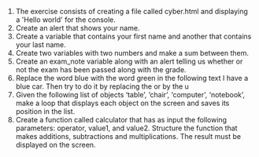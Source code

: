 1. The exercise consists of creating a file called cyber.html and displaying a 'Hello world' for the console.
2. Create an alert that shows your name.
3. Create a variable that contains your first name and another that contains your last name.
4. Create two variables with two numbers and make a sum between them.
5. Create an exam_note variable along with an alert telling us whether or not the exam has been passed along with the grade.
6. Replace the word blue with the word green in the following text I have a blue car. Then try to do it by replacing the or by the u
7. Given the following list of objects ‘table’, ‘chair’, ‘computer’, ‘notebook’, make a loop that displays each object on the screen and saves its position in the list.
8. Create a function called calculator that has as input the following parameters: operator, value1, and value2.
Structure the function that makes additions, subtractions and multiplications. The result must be displayed on the screen.
